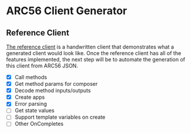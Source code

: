 # ARC56 Client Generator

## Reference Client

[The reference client](./reference/reference_client.ts) is a handwritten client that demonstrates what a generated client would look like. Once the reference client has all of the features implemented, the next step will be to automate the generation of this client from ARC56 JSON.

- [x] Call methods
- [x] Get method params for composer
- [x] Decode method inputs/outputs
- [x] Create apps
- [x] Error parsing
- [ ] Get state values
- [ ] Support template variables on create
- [ ] Other OnCompletes
